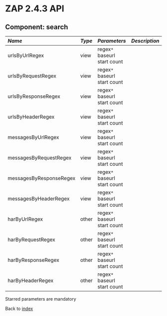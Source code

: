 # ZAP 2.4.3 API
## Component: search
| _Name_ | _Type_ | _Parameters_ | _Description_ |
|:-------|:-------|:-------------|:--------------|
| urlsByUrlRegex| view | regex`*` baseurl start count  |  |
| urlsByRequestRegex| view | regex`*` baseurl start count  |  |
| urlsByResponseRegex| view | regex`*` baseurl start count  |  |
| urlsByHeaderRegex| view | regex`*` baseurl start count  |  |
| messagesByUrlRegex| view | regex`*` baseurl start count  |  |
| messagesByRequestRegex| view | regex`*` baseurl start count  |  |
| messagesByResponseRegex| view | regex`*` baseurl start count  |  |
| messagesByHeaderRegex| view | regex`*` baseurl start count  |  |
| harByUrlRegex| other | regex`*` baseurl start count  |  |
| harByRequestRegex| other | regex`*` baseurl start count  |  |
| harByResponseRegex| other | regex`*` baseurl start count  |  |
| harByHeaderRegex| other | regex`*` baseurl start count  |  |

Starred parameters are mandatory

Back to [index](ApiGen_Index)

